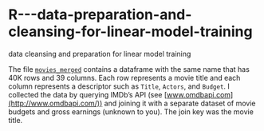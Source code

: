# R---data-preparation-and-cleansing-for-linear-model-training
data cleansing and preparation for linear model training

The file [`movies_merged`](https://s3.amazonaws.com/content.udacity-data.com/courses/gt-cs6242/project/movies_merged) contains a dataframe with the same name that has 40K rows and 39 columns. Each row represents a movie title and each column represents a descriptor such as `Title`, `Actors`, and `Budget`. I collected the data by querying IMDb’s API (see [www.omdbapi.com](http://www.omdbapi.com/)) and joining it with a separate dataset of movie budgets and gross earnings (unknown to you). The join key was the movie title. 
